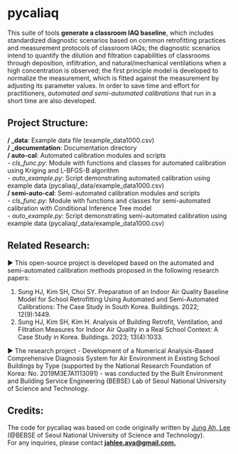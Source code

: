 # pycaliaq
 This suite of tools **generate a classroom IAQ baseline**, which includes standardized diagnostic scenarios based on common retrofitting practices and measurement protocols of classroom IAQs; the diagnostic scenarios intend to quantify the dilution and filtration capabilities of classrooms through deposition, infiltration, and natural/mechanical ventilations when a high concentration is observed; the first principle model is developed to normalize the measurement, which is fitted against the measurement by adjusting its parameter values. In order to save time and effort for practitioners, *automated and semi-automated calibrations* that run in a short time are also developed.

## Project Structure:
 **/ _data**: Example data file (example_data1000.csv)  
 **/ _documentation**: Documentation directory  
 **/ auto-cal**: Automated calibration modules and scripts<br>  - *cls_func.py*: Module with functions and classes for automated calibration using Kriging and L-BFGS-B algorithm<br>  - *auto_example.py*: Script demonstrating automated calibration using example data (pycaliaq/_data/example_data1000.csv)<br> **/ semi-auto-cal**: Semi-automated calibration modules and scripts<br>  - *cls_func.py*: Module with functions and classes for semi-automated calibration with Conditional Inference Tree model<br>  - *auto_example.py*: Script demonstrating semi-automated calibration using example data (pycaliaq/_data/example_data1000.csv)<br>

## Related Research:
▶ This open-source project is developed based on the automated and semi-automated calibration methods proposed in the following research papers:
 1. Sung HJ, Kim SH, Choi SY. Preparation of an Indoor Air Quality Baseline Model for School Retrofitting Using Automated and Semi-Automated Calibrations: The Case Study in South Korea. Buildings. 2022; 12(9):1449.
 2. Sung HJ, Kim SH, Kim H. Analysis of Building Retrofit, Ventilation, and Filtration Measures for Indoor Air Quality in a Real School Context: A Case Study in Korea. Buildings. 2023; 13(4):1033.

▶ The research project - Development of a Numerical Analysis-Based Comprehensive Diagnosis System for Air Environment in Existing School Buildings by Type (supported by the National Research Foundation of Korea: No. 2019M3E7A1113091) - was conducted by the Built Environment and Building Service Engineering (BEBSE) Lab of Seoul National University of Science and Technology.

## Credits:
 The code for pycaliaq was based on code originally written by <u>Jung Ah, Lee</u> (@BEBSE of Seoul National University of Science and Technology).  
 For any inquiries, please contact **<u>jahlee.ava@gmail.com.</u>**
